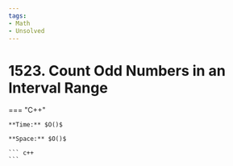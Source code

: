 ```yaml
---
tags:
- Math
- Unsolved
---
```



# 1523. Count Odd Numbers in an Interval Range

=== "C++"

    **Time:** $O()$

    **Space:** $O()$

    ``` c++
    ```